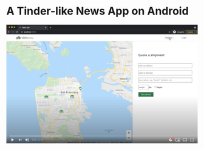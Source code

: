 # A Tinder-like News App on Android

[![TinNews Demo Video](https://github.com/Jiayuli-CU/EcoDelivery/blob/main/Pics/demo.png)](https://www.youtube.com/watch?v=hUEO7d4_hMs)
